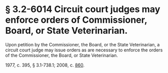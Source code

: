 # § 3.2-6014 Circuit court judges may enforce orders of Commissioner, Board, or State Veterinarian.

<p>Upon petition by the Commissioner, the Board, or the State Veterinarian, a circuit court judge may issue orders as are necessary to enforce the orders of the Commissioner, the Board, or State Veterinarian.</p><p>1977, c. 395, § 3.1-738.1; 2008, c. <a href='http://lis.virginia.gov/cgi-bin/legp604.exe?081+ful+CHAP0860'>860</a>.</p>